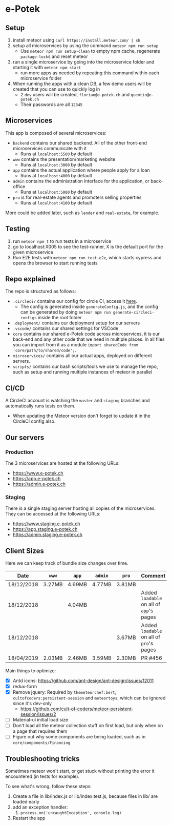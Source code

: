 # e-Potek

## Setup

1.  install meteor using `curl https://install.meteor.com/ | sh`
1.  setup all microservices by using the command `meteor npm run setup`
    - Use `meteor npm run setup-clean` to empty npm cache, regenerate `package-lock`s and reset meteor
1.  run a single microservice by going into the microservice folder and starting it with `meteor npm start`
    - run more apps as needed by repeating this command within each microservice folder
1. When running the apps with a clean DB, a few demo users will be created that you can use to quickly log in
    - 2 `dev` users will be created, `florian@e-potek.ch` and `quentin@e-potek.ch`
    - Their passwords are all `12345`

## Microservices

This app is composed of several microservices:

- `backend` contains our shared backend. All of the other front-end microservices communicate with it
  - Runs at `localhost:5500` by default
- `www` contains the presentation/marketing website
  - Runs at `localhost:3000` by default
- `app` contains the actual application where people apply for a loan
  - Runs at `localhost:4000` by default
- `admin` contains the administration interface for the application, or back-office
  - Runs at `localhost:5000` by default
- `pro` is for real-estate agents and promoters selling properties
  - Runs at `localhost:4100` by default

More could be added later, such as `lender` and `real-estate`, for example.

## Testing

1.  run `meteor npm t` to run tests in a microservice
1.  go to localhost:X005 to see the test-runner, X is the default port for the given microservice
1.  Run E2E tests with `meteor npm run test-e2e`, which starts cypress and opens the browser to start running tests

## Repo explained

The repo is structured as follows:

- `.circleci/` contains our config for circle CI, access it [here](https://circleci.com/gh/e-Potek).
  - The config is generated inside `generateConfig.js`, and the config can be generated by doing `meteor npm run generate-circleci-configs` inside the root folder
- `.deployment/` contains our deployment setup for our servers
- `.vscode/` contains our shared settings for VSCode
- `core` contains our shared e-Potek code across microservices, it is our back-end and any other code that we need in multiple places. In all files you can import from it as a module `import sharedCode from 'core/path/to/shared/code';`.
- `microservices/` contains all our actual apps, deployed on different servers.
- `scripts/` contains our bash scripts/tools we use to manage the repo, such as setup and running multiple instances of meteor in parallel

## CI/CD

A CircleCI account is watching the `master` and `staging` branches and automatically runs tests on them.

- When updating the Meteor version don't forget to update it in the CircleCI config also.

## Our servers

### Production

The 3 microservices are hosted at the following URLs:

- https://www.e-potek.ch
- https://app.e-potek.ch
- https://admin.e-potek.ch

### Staging

There is a single staging server hosting all copies of the microservices. They can be accessed at the following URLs:

- https://www.staging.e-potek.ch
- https://app.staging.e-potek.ch
- https://admin.staging.e-potek.ch

## Client Sizes

Here we can keep track of bundle size changes over time.

| Date       | `www`  | `app`  | `admin` | `pro`  | Comment                                  |
| ---------- | ------ | ------ | ------- | ------ | ---------------------------------------- |
| 18/12/2018 | 3.27MB | 4.69MB | 4.77MB  | 3.81MB |                                          |
| 18/12/2018 |        | 4.04MB |         |        | Added `loadable` on all of `app`'s pages |
| 18/12/2018 |        |        |         | 3.67MB | Added `loadable` on all of `pro`'s pages |
| 18/04/2019 | 2.03MB | 2.46MB | 3.59MB  | 2.30MB | PR #456                                  |

Main things to optimize:

- [x] Antd icons: https://github.com/ant-design/ant-design/issues/12011
- [x] redux-form
- [x] Remove jquery: Required by `themeteorchef:bert`, `cultofcoders:persistent-session` and `meteortoys`, which can be ignored since it's dev-only
  - https://github.com/cult-of-coders/meteor-persistent-session/issues/2
- [ ] Material-ui initial load size
- [ ] Don't load all the meteor collection stuff on first load, but only when on a page that requires them
- [ ] Figure out why some components are being loaded, such as in `core/components/Financing`

## Troubleshooting tricks

Sometimes meteor won't start, or get stuck without printing the error it encountered (in tests for example).

To see what's wrong, follow these steps:

1. Create a file in lib/index.js or lib/index.test.js, because files in lib/ are loaded early
2. add an exception handler:
   1. `process.on('uncaughtException', console.log)`
3. Restart the app
